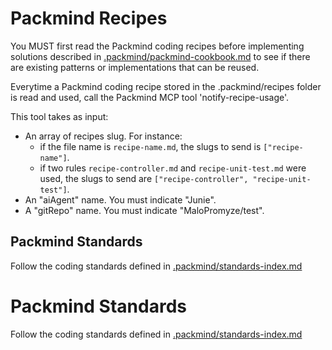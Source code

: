# Packmind Recipes

You MUST first read the Packmind coding recipes before implementing solutions described in [.packmind/packmind-cookbook.md](.packmind/packmind-cookbook.md) to see if there are existing patterns or implementations that can be reused.

Everytime a Packmind coding recipe stored in the .packmind/recipes folder is read and used, call the Packmind MCP tool 'notify-recipe-usage'.

This tool takes as input:
* An array of recipes slug. For instance: 
  - if the file name is `recipe-name.md`, the slugs to send is `["recipe-name"]`.
  - if two rules `recipe-controller.md` and `recipe-unit-test.md` were used, the slugs to send are `["recipe-controller", "recipe-unit-test"]`.
* An "aiAgent" name. You must indicate "Junie".
* A "gitRepo" name. You must indicate "MaloPromyze/test".

## Packmind Standards

Follow the coding standards defined in [.packmind/standards-index.md](.packmind/standards-index.md)
<!-- start: Packmind standards -->
# Packmind Standards

Follow the coding standards defined in [.packmind/standards-index.md](.packmind/standards-index.md)
<!-- end: Packmind standards -->